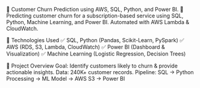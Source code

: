 📌 Customer Churn Prediction using AWS, SQL, Python, and Power BI.
🚀 Predicting customer churn for a subscription-based service using SQL, Python, Machine Learning, and Power BI. Automated with AWS Lambda & CloudWatch.

🔹 Technologies Used
✅ SQL, Python (Pandas, Scikit-Learn, PySpark)
✅ AWS (RDS, S3, Lambda, CloudWatch)
✅ Power BI (Dashboard & Visualization)
✅ Machine Learning (Logistic Regression, Decision Trees)

🔹 Project Overview
Goal: Identify customers likely to churn & provide actionable insights.
Data: 240K+ customer records.
Pipeline: SQL → Python Processing → ML Model → AWS S3 → Power BI




